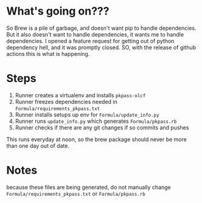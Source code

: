 # What's going on???

So Brew is a pile of garbage, and doesn't want pip to handle dependencies. But it also doesn't want to handle dependencies, it wants me to handle dependencies.
I opened a feature request for getting out of python dependency hell, and it was promptly closed. SO, with the release of github actions this is what is happening.

# Steps

1) Runner creates a virtualenv and installs `pkpass-olcf`
2) Runner freezes dependencies needed in `Formula/requirements_pkpass.txt`
3) Runner installs setups up env for `Formula/update_info.py`
4) Runner runs `update_info.py` which generates `Formula/pkpass.rb`
5) Runner checks if there are any git changes if so commits and pushes

This runs everyday at noon, so the brew package should never be more than one day out of date.

# Notes
because these files are being generated, do not manually change `Formula/requirements_pkpass.txt` or `Formula/pkpass.rb`
